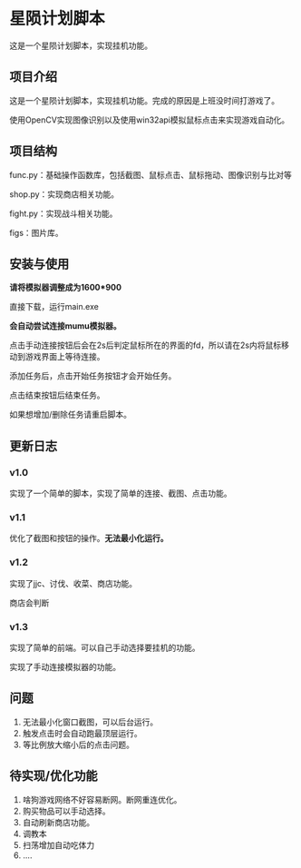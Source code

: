 # 星陨计划脚本

这是一个星陨计划脚本，实现挂机功能。



## 项目介绍

这是一个星陨计划脚本，实现挂机功能。完成的原因是上班没时间打游戏了。

使用OpenCV实现图像识别以及使用win32api模拟鼠标点击来实现游戏自动化。



## 项目结构

func.py：基础操作函数库，包括截图、鼠标点击、鼠标拖动、图像识别与比对等

shop.py：实现商店相关功能。

fight.py：实现战斗相关功能。

figs：图片库。



## 安装与使用

**请将模拟器调整成为1600*900**

直接下载，运行main.exe

**会自动尝试连接mumu模拟器。**

点击手动连接按钮后会在2s后判定鼠标所在的界面的fd，所以请在2s内将鼠标移动到游戏界面上等待连接。

添加任务后，点击开始任务按钮才会开始任务。

点击结束按钮后结束任务。

如果想增加/删除任务请重启脚本。



## 更新日志

### v1.0

实现了一个简单的脚本，实现了简单的连接、截图、点击功能。

### v1.1

优化了截图和按钮的操作。**无法最小化运行。**

### v1.2

实现了jjc、讨伐、收菜、商店功能。

商店会判断

### v1.3

实现了简单的前端。可以自己手动选择要挂机的功能。

实现了手动连接模拟器的功能。



## 问题

1. 无法最小化窗口截图，可以后台运行。
2. 触发点击时会自动跑最顶层运行。
3. 等比例放大缩小后的点击问题。



## 待实现/优化功能

1. 啥狗游戏网络不好容易断网。断网重连优化。
2. 购买物品可以手动选择。
3. 自动刷新商店功能。
4. 调教本
5. 扫荡增加自动吃体力
6. ....

